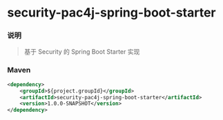 # security-pac4j-spring-boot-starter

### 说明

 > 基于 Security 的 Spring Boot Starter 实现

### Maven

``` xml
<dependency>
	<groupId>${project.groupId}</groupId>
	<artifactId>security-pac4j-spring-boot-starter</artifactId>
	<version>1.0.0-SNAPSHOT</version>
</dependency>
```

